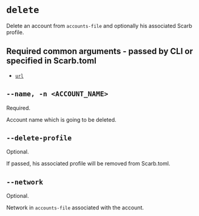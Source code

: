 # `delete`
Delete an account from `accounts-file` and optionally his associated Scarb profile.

## Required common arguments - passed by CLI or specified in Scarb.toml

* [`url`](../common.md#--url--u-rpc_url)

## `--name, -n <ACCOUNT_NAME>`
Required.

Account name which is going to be deleted.

## `--delete-profile`
Optional.

If passed, his associated profile will be removed from Scarb.toml.

## `--network`
Optional.

Network in `accounts-file` associated with the account.

